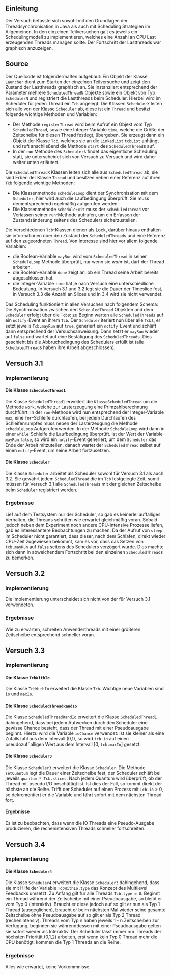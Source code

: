 ## Einleitung
Der Versuch befasste sich sowohl mit den Grundlagen der Threadsynchronisation in Java als auch mit Scheduling Strategien im Allgemeinen. 
In den einzelnen Teilversuchen galt es jeweils ein Schedulingmodell zu implementieren, welches eine Anzahl an CPU Last erzeugenden 
Threads managen sollte. Der Fortschritt der Lastthreads war graphisch anzuzeigen.

## Source
Der Quellcode ist folgendermaßen aufgebaut: Ein Objekt der Klasse `Launcher` dient zum
Starten der einzelnen Teilversuche und zeigt den Zustand der Lastthreads graphisch an. Sie
instanziiert entsprechend der Parameter mehrere `ScheduledThreadN` Objekte sowie ein
Objekt von Typ `SchedulerN` und registriert die Lastthreads beim Scheduler. Hierbei wird
im Scheduler für jeden Thread ein `Tcb` angelegt.
Die Klassen `SchedulerX` leiten sich alle von der Klasse `Scheduler` ab, diese ist ein `Thread`
und besitzt folgende wichtige Methoden und Variablen:

- Der Methode `registerThread` wird beim Aufruf ein Objekt vom Typ `ScheduledThread`,
sowie eine Integer-Variable `time`, welche die Größe der Zeitscheibe für diesen Thread
festlegt, übergeben. Sie erzeugt dann ein Objekt der Klasse `Tcb`, welches sie an
die `LinkedList` `tcbList` anhängt und ruft anschließend die Methode `start` des
`ScheduledThread`s auf.
- In der `run` Methode des `Scheduler`s findet das eigentliche Scheduling statt, sie
unterscheidet sich von Versuch zu Versuch und wird daher weiter unten erläutert.

Die `ScheduledThreadX` Klassen leiten sich alle aus `ScheduledThread` ab, sie sind Erben der Klasse `Thread` und besitzen neben einer Referenz auf ihren `Tcb` folgende wichtige
Methoden:

- Die Klassenmethode `scheduleLoop` dient der Synchronisation mit dem `Scheduler`,
hier wird auch die Laufbedingung überprüft. Sie muss dementsprechend regelmäßig
aufgerufen werden.
-  Die Klassenmethode `scheduleExit` muss der `ScheduledThread` vor Verlassen seiner
`run`-Methode aufrufen, um ein Erfassen der Zustandsänderung seitens des Schedulers
sicherzustellen.

Die Verschiedenen `Tcb`-Klassen dienen als Lock, darüber hinaus enthalten sie informationen über den Zustand der `ScheduledThread`s und eine Referenz auf den zugeordneten
`Thread`. Von Interesse sind hier vor allem folgende Variablen:

- die Boolean-Variable `mayRun` wird vom `ScheduledThread` in seiner `ScheduleLoop`
Methode überprüft, nur wenn sie _wahr_ ist, darf der Thread arbeiten.
- die Boolean-Variable `done` zeigt an, ob ein Thread seine Arbeit bereits abgeschlossen hat.
- die Integer-Variable `time` hat je nach Versuch eine unterschiedliche Bedeutung. In
Versuch 3.1 und 3.2 legt sie die Dauer der Timeslice fest, in Versuch 3.3 die Anzahl
an Slices und in 3.4 wird sie nicht verwendet.

Das Scheduling funktioniert in allen Versuchen nach folgendem Schema: Die Synchronisation zwischen den `ScheduledThread` Objekten und dem `Scheduler` erfolgt über die
`Tcb`s: zu Beginn warten alle `ScheduledThreads` auf ein `notify`-Event an ihrem `Tcb`. Der
`Scheduler` iteriert nun über alle `Tcb`s, er setzt jeweils `Tcb.mayRun` auf `true`, generiert
ein `notify`-Event und schläft dann entsprechend der Versuchsanweisung. Dann setzt
er `mayRun` wieder auf `false` und wartet auf eine Bestätigung des `ScheduledThread`s.
Dies geschieht bis die Abbruchedingung des Schedulers erfüllt ist (alle `ScheduledThread`s
haben ihre Arbeit abgeschlossen).

## Versuch 3.1
### Implementierung
#### Die Klasse `ScheduledThread1`
Die Klasse `ScheduledThread1` erweitert die `KlasseScheduledThread` um die Methode
`work`, welche zur Lasterzeugung eine Primzahlberechnung durchführt. In der `run`-Methode wird nun entsprechend der Integer-Variable `max`, eine `for`-Schleife durchlaufen, bei
jedem Durchlaufen des Schleifenrumpfes muss neben der Lasterzeugung die Methode
`scheduleLoop` Aufgerufen werden. In der Methode `ScheduleLoop` wird dann in einer
`while`-Schleife die Laufbedingung überprüft. Ist der Wert der Variable `mayRun` `false`, so
wird ein `notify`-Event generiert, um dem `Scheduler` das Ende der Arbeit mitzuteilen,
danach wartet der `ScheduledThread` selbst auf einen `notify`-Event, um seine Arbeit
fortzusetzen.

#### Die Klasse `Scheduler`
Die Klasse `Scheduler` arbeitet als Scheduler sowohl für Versuch 3.1 als auch 3.2. Sie
gewährt jedem `ScheduledThread` die im `Tcb` festgelegte Zeit, somit müssen für Versuch
3.1 alle `ScheduledThread`s mit der gleichen Zeitscheibe beim `Scheduler` registriert werden.

### Ergebnisse
Lief auf dem Testsystem nur der Scheduler, so gab es keinerlei auffälliges Verhalten, die
Threads schritten wie erwartet gleichmäßig voran. Sobald jedoch neben dem Experiment noch andere CPU-intensive Prozesse liefen, gab es interessantere Beobachtungen zu
machen. Da der Aufruf von `sleep` im Scheduler nicht garantiert, dass dieser, nach dem
Schlafen, direkt wieder CPU-Zeit zugewiesen bekommt, kam es vor, dass das Setzen von
`tcb.mayRun` auf `false` seitens des Schedulers verzögert wurde. Dies machte sich dann in
abweichendem Fortschritt bei den einzelnen `ScheduledThread`s zu bemerken.

## Versuch 3.2
### Implementierung
Die Implementierung unterscheidet sich nicht von der für Versuch 3.1 verwendeten.
### Ergebnisse
Wie zu erwarten, schreiten Anwenderthreads mit einer größeren Zeitscheibe entsprechend schneller voran.

## Versuch 3.3
### Implementierung
#### Die Klasse `TcbWithIo`
Die Klasse `TcbWithIo` erweitert die Klasse `Tcb`. Wichtige neue Variablen sind `io` und `maxIo`.

#### Die Klasse `ScheduledThreadRandIo`
Die Klasse `ScheduledThreadRandIo` erweitert die Klasse `ScheduledThread1` dahingehend, dass bei jedem Aufwecken durch den Scheduler eine gewisse Chance besteht, dass
der Thread mit einer Pseudoausgabe beginnt. Hierzu wird die Variable `ioChance` verwendet: ist sie kleiner als eine Zufallszahl aus dem Intervall (0,1), so wird `tcb.io` auf einen
pseudozuf¨alligen Wert aus dem Intervall [0, `tcb.maxIo`] gesetzt.

#### Die Klasse `Scheduler3`
Die Klasse `Scheduler3` erweitert die Klasse `Scheduler`. Die Methode `setQuantum` legt die
Dauer einer Zeitscheibe fest, der Scheduler schläft bei jeweils `quantum * Tcb.slices`.
Nach jedem Quantum wird überprüft, ob der Thread mit pseudo I/O beschäftigt ist. Ist
dies der Fall, so kommt direkt der nächste an die Reihe. Trifft der Scheduler auf einen
Prozess mit `Tcb.io` > 0, so dekrementiert er die Variable und fährt sofort mit dem nächsten
Thread fort.

#### Ergebnisse
Es ist zu beobachten, dass wenn die IO Threads eine Pseudo-Ausgabe produzieren, die
rechenintensiven Threads schneller fortschreiten.

## Versuch 3.4
### Implementierung
#### Die Klasse `Scheduler4`
Die Klasse `Scheduler4` erweitert die Klasse `Scheduler3` dahingehend, dass sie mit Hilfe der
Variable `TcbWithIo.type` das Konzept des Multilevel Feedbacks umsetzt. Zu Anfang gilt
für alle Threads `Tcb.type = 0`. Beginnt ein Thread während der Zeitscheibe mit einer
Pseudoausgabe, so bleibt er vom Typ 0 (interaktiv). Braucht er diese jedoch auf so gilt er
nun als Typ 1 Thread (ausgeglichen), braucht er beim nächsten Mal wieder seine gesamte
Zeitscheibe ohne Pseudoausgabe auf so gilt er als Typ 2 Thread (rechenintensiv). Threads
vom Typ n haben jeweils 1 - n Zeitscheiben zur Verfügung, beginnen sie währenddessen
mit einer Pseudoausgabe gelten sie sofort wieder als Interaktiv. Der Scheduler lässt immer nur Threads der höchsten Priorität (0,1,2) arbeiten, erst wenn kein Typ 0 Thread mehr
die CPU benötigt, kommen die Typ 1 Threads an die Reihe.

### Ergebnisse
Alles wie erwartet, keine Vorkommnisse.
